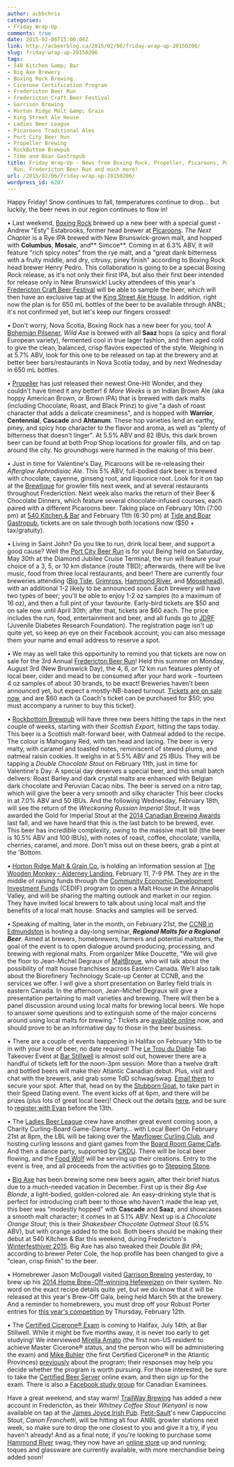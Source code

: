 ```yaml
---
author: acbbchris
categories:
- Friday Wrap-Up
comments: true
date: 2015-02-06T15:00:06Z
link: http://acbeerblog.ca/2015/02/06/friday-wrap-up-20150206/
slug: friday-wrap-up-20150206
tags:
- 540 Kitchen &amp; Bar
- Big Axe Brewery
- Boxing Rock Brewing
- Cicerone Certification Program
- Fredericton Beer Run
- Fredericton Craft Beer Festival
- Garrison Brewing
- Horton Ridge Malt &amp; Grain
- King Street Ale House
- Ladies Beer League
- Picaroons Traditional Ales
- Port City Beer Run
- Propeller Brewing
- RockBottom Brewpub
- Tide and Boar Gastropub
title: Friday Wrap-Up - News from Boxing Rock, Propeller, Picaroons, Port City Beer
  Run, Fredericton Beer Run and much more!
url: /2015/02/06/friday-wrap-up-20150206/
wordpress_id: 6207
---
```


Happy Friday! Snow continues to fall, temperatures continue to drop... but luckily, the beer news in our region continues to flow in!

• Last weekend, [Boxing Rock](http://www.boxingrock.ca/) brewed up a new beer with a special guest - Andrew "Esty" Estabrooks, former head brewer at [Picaroons](https://www.facebook.com/picaroons). _The Next Chapter_ is a Rye IPA brewed with New Brunswick-grown malt, and hopped with **Columbus**, **Mosaic**, and** Simcoe**. Coming in at 6.3% ABV, it will feature "rich spicy notes" from the rye malt, and a "great dank bitterness with a fruity middle, and dry, citrusy, piney finish" according to Boxing Rock head brewer Henry Pedro. This collaboration is going to be a special Boxing Rock release, as it's not only their first IPA, but also their first beer intended for release only in New Brunswick! Lucky attendees of this year's [Fredericton Craft Beer Festival](http://www.frederictoncraftbeerfestival.com/) will be able to sample the beer, which will then have an exclusive tap at the [King Street Ale House](http://thekingstreetalehouse.ca/). In addition, right now the plan is for 650 mL bottles of the beer to be available through ANBL; it's not confirmed yet, but let's keep our fingers crossed!

• Don't worry, Nova Scotia, Boxing Rock has a new beer for you, too! A [Bohemian Pilsener](http://bjcp.org/2008styles/style02.php#1b), _Wild Axe_ is brewed with all **Saaz** hops (a spicy and floral European variety), fermented cool in true lager fashion, and then aged cold to give the clean, balanced, crisp flavors expected of the style. Weighing in at 5.7% ABV, look for this one to be released on tap at the brewery and at better beer bars/restaurants in Nova Scotia today, and by next Wednesday in 650 mL bottles.

• [Propeller](http://www.drinkpropeller.ca/) has just released their newest One-Hit Wonder, and they couldn't have timed it any better! _6 More Weeks_ is an Indian Brown Ale (aka hoppy American Brown, or Brown IPA) that is brewed with dark malts (including Chocolate, Roast, and Black Prinz) to give "a dash of roast character that adds a delicate creaminess", and is hopped with **Warrior**, **Centennial**, **Cascade** and **Ahtanum**. These hop varieties lend an earthy, piney, and spicy hop character to the flavor and aroma, as well as "plenty of bitterness that doesn't linger". At 5.5% ABV and 82 IBUs, this dark brown beer can be found at both Prop Shop locations for growler fills, and on tap around the city. No groundhogs were harmed in the making of this beer.

• Just in time for Valentine's Day, Picaroons will be re-releasing their _Afterglow Aphrodisiac Ale_. This 5% ABV, full-bodied dark beer is brewed with chocolate, cayenne, ginseng root, and liquorice root. Look for it on tap at the [Brewtique](https://www.facebook.com/pages/Picaroons-Brewtique/175733285789133?ref=br_tf) for growler fills next week, and at several restaurants throughout Frederiction. Next week also marks the return of their Beer & Chocolate Dinners, which feature several chocolate-infused courses, each paired with a different Picaroons beer. Taking place on February 10th (7:00 pm) at [540 Kitchen & Bar](https://www.facebook.com/540kitchenandbar) and February 11th (6:30 pm) at [Tide and Boar Gastropub](http://www.tideandboar.com/), tickets are on sale through both locations now ($50 + tax/gratuity).

• Living in Saint John? Do you like to run, drink local beer, and support a good cause? Well the [Port City Beer Run](https://www.facebook.com/PortCityBeerRun) is for you! Being held on Saturday, May 30th at the Diamond Jubilee Cruise Terminal, the run will feature your choice of a 3, 5, or 10 km distance (route TBD); afterwards, there will be live music, food from three local restaurants, and beer! There are currently four breweries attending ([Big Tide](https://www.facebook.com/pages/Big-Tide-Brewing-Co/301456876447), [Grimross](https://www.facebook.com/pages/Grimross-Brewing-Co/110264115801307), [Hammond River](https://www.facebook.com/hammondriverbrewery), and [Moosehead](http://moosehead.ca/)), with an additional 1-2 likely to be announced soon. Each brewery will have two types of beer; you'll be able to enjoy 1-2 oz samples (to a maximum of 16 oz), and then a full pint of your favourite. Early-bird tickets are $50 and on sale now until April 30th; after that, tickets are $60 each. The price includes the run, food, entertainment and beer, and all funds go to [JDRF](http://www.jdrf.ca/) (Juvenile Diabetes Research Foundation). The registration page isn't up quite yet, so keep an eye on their Facebook account; you can also message them your name and email address to reserve a spot.

• We may as well take this opportunity to remind you that tickets are now on sale for the 3rd Annual [Fredericton Beer Run](https://www.facebook.com/FrederictonBeerRun)! Held this summer on Monday, August 3rd (New Brunswick Day), the 4, 6, or 12 km run features plenty of local beer, cider and mead to be consumed after your hard work - fourteen 4 oz samples of about 30 brands, to be exact! Breweries haven't been announced yet, but expect a mostly-NB-based turnout. [Tickets are on sale now](https://raceroster.com/events/2015/3278/fredericton-beer-run-2015), and are $60 each (a Coach's ticket can be purchased for $50; you must accompany a runner to buy this ticket).

• [Rockbottom Brewpub](http://rockbottombrewpub.ca/) will have three new beers hitting the taps in the next couple of weeks, starting with their _Scottish Export_, hitting the taps today. This beer is a Scottish malt-forward beer, with Oatmeal added to the recipe. The colour is Mahogany Red, with tan head and lacing. The beer is very malty, with caramel and toasted notes, reminiscent of stewed plums, and oatmeal raisin cookies. It weighs in at 5.5% ABV and 25 IBUs. They will be tapping a _Double Chocolate Stout_ on February 11th, just in time for Valentine's Day. A special day deserves a special beer, and this small batch delivers: Roast Barley and dark crystal malts are enhanced with Belgian dark chocolate and Peruvian Cacao nibs. The beer is served on a nitro tap, which will give the beer a very smooth and silky character This beer clocks in at 7.0% ABV and 50 IBUs. And the following Wednesday, February 18th, will see the return of the _Wreckoning Russian Imperial Stout_. It was awarded the Gold for Imperial Stout at the [2014 Canadian Brewing Awards](http://www.canadianbrewingawards.com/winners/years/2014/) last fall, and we have heard that this is the last batch to be brewed, ever. This beer has incredible complexity, owing to the massive malt bill (the beer is 10.5% ABV and 100 IBUs), with notes of roast, coffee, chocolate, vanilla, cherries, caramel, and more. Don't miss out on these beers, grab a pint at the 'Bottom.

• [Horton Ridge Malt & Grain Co.](https://www.hortonridgemalt.com/) is holding an information session at [The Wooden Monkey - Alderney Landing](http://www.thewoodenmonkey.ca/), February 11, 7-9 PM. They are in the middle of raising funds through the [Community Economic Development Investment Funds](http://www.novascotia.ca/econ/cedif/) (CEDIF) program to open a Malt House in the Annapolis Valley, and will be sharing the malting outlook and market in our region. They have invited local brewers to talk about using local malt and the benefits of a local malt house. Snacks and samples will be served.

• Speaking of malting, later in the month, on February 21st, the [CCNB in Edmundston](http://www.ccnb.nb.ca/le-ccnb/nos-campus/campus-edmundston.aspx) is hosting a day-long seminar, **_Regional Malts for a Regional Beer_**. Aimed at brewers, homebrewers, farmers and potential maltsters, the goal of the event is to open dialogue around producing, processing, and brewing with regional malts. From organizer Mike Doucette, "We will give the floor to Jean-Michel Degraux of [MaltBroue](http://www.maltbroue.com/), who will talk about the possibility of malt house franchises across Eastern Canada. We'll also talk about the Biorefinery Technology Scale-up Center at CCNB, and the services we offer. I will give a short presentation on Barley field trials in eastern Canada. In the afternoon, Jean-Michel Degraux will give a presentation pertaining to malt varieties and brewing. There will then be a panel discussion around using local malts for brewing local beers. We hope to answer some questions and to extinguish some of the major concerns around using local malts for brewing." Tickets are [available online](http://www.eventbrite.ca/e/malts-regionaux-pour-une-biere-regionaleregional-malts-for-a-regional-beer-tickets-15219861014) now, and should prove to be an informative day to those in the beer business.

• There are a couple of events happening in Halifax on February 14th to tie in with your love of beer, no date required! The [Le Trou du Diable](http://troududiable.com/) Tap Takeover Event at [Bar Stillwell](http://www.barstillwell.com/) is almost sold out, however there are a handful of tickets left for the noon-3pm session. More than a twelve draft and bottled beers will make their Atlantic Canadian debut. Plus, visit and chat with the brewers, and grab some TdD schwag/swag. [Email them](mailto:tix@barstillwell.com) to secure your spot. After that, head on by the [Stubborn Goat](http://www.stubborngoat.ca/halifax), to take part in their Speed Dating event. The event kicks off at 6pm, and there will be prizes (plus lots of great local beer)! Check out the details [here](http://www.stubborngoat.ca/halifax/events/valentines-day-speed-dating/), and be sure to [register with Evan](mailto:evan@stubborngoat.ca) before the 13th.

• The [Ladies Beer League](http://ladiesbeerleague.ca/) crew have another great event coming soon, a Charity Curling-Board Game-Dance Party... with Local Beer! On February 21st at 8pm, the LBL will be taking over the [Mayflower Curling Club](http://mayflowercc.com/), and hosting curling lessons and giant games from the [Board Room Game Cafe](http://boardroomgames.ca/). And then a dance party, supported by [CKDU](http://www.ckdu.ca/). There will be local beer flowing, and the [Food Wolf](http://www.thefoodwolf.com/) will be serving up their creations. Entry to the event is free, and all proceeds from the activities go to [Stepping Stone](http://steppingstonens.ca/).

• [Big Axe](https://www.facebook.com/BigAxeBrewery) has been brewing some new beers again, after their brief hiatus due to a much-needed vacation in December. First up is their _Big Axe Blonde_, a light-bodied, golden-colored ale. An easy-drinking style that is perfect for introducing craft beer to those who haven't made the leap yet, this beer was "modestly hopped" with **Cascade** and **Saaz**, and showcases a smooth malt character; it comes in at 5.1% ABV. Next up is a _Chocolate Orange Stout_; this is their _Shakesbeer Chocolate Oatmeal Stout_ (6.5% ABV), but with orange added to the boil. Both beers should be making their debut at 540 Kitchen & Bar this weekend, during Fredericton's [Winterfesthiver 2015](http://www.winterfesthiver.ca/en/). Big Axe has also tweaked their _Double Bit IPA_; according to brewer Peter Cole, the hop profile has been changed to give a "clean, crisp finish" to the beer.

• Homebrewer Jason McDougall visited [Garrison Brewing](http://www.garrisonbrewing.com/) yesterday, to brew up his [2014 Home Brew-Off-winning Hefeweizen](http://acbeerblog.ca/2014/03/14/friday-wrap-up-20140314/) on their system. No word on the exact recipe details quite yet, but we do know that it will be released at this year's Brew-Off Gala, being held March 5th at the brewery. And a reminder to homebrewers, you must drop off your Robust Porter entries for [this year's competition](http://garrisonbrewing.com/show/home-brew-off/) by Thursday, February 12th.

• The [Certified Cicerone® Exam](http://cicerone.org/) is coming to Halifax, July 14th, at Bar Stillwell. While it might be five months away, it is never too early to get studying! We interviewed [Mirella Amato](http://beerology.ca/) (the first non-US resident to achieve Master Cicerone® status, and the person who will be administering the exam) and [Mike Buhler](http://www.beerthief.ca/) (the first Certified Cicerone® in the Atlantic Provinces) [previously](http://acbeerblog.ca/2013/12/17/details-on-certified-cicerone-exam-at-halifax-club-jan-23-2014/) about the program; their responses may help you decide whether the program is worth pursuing. For those interested, be sure to take the [Certified Beer Server](http://cicerone.org/content/certified-beer-server) online exam, and then sign up for the exam. There is also a [Facebook study group](https://www.facebook.com/groups/456662347766392/) for Canadian Examinees.

Have a great weekend, and stay warm! [TrailWay Brewing](https://www.facebook.com/trailwaybrewing) has added a new account in Fredericton, as their _Whitney Coffee Stout (Kenyan)_ is now available on tap at the [James Joyce Irish Pub](http://www.cpfredericton.com/en/restaurants-dining/james-joyce). [Petit-Sault](http://brasseurspetitsault.com/)'s new Cappuccino Stout, _Canon Franchetti_, will be hitting all four ANBL growler stations next week, so make sure to drop the one closest to you and give it a try, if you haven't already! And as a final note, if you're looking to purchase some [Hammond River](https://www.facebook.com/hammondriverbrewery) swag, they now have an [online store](http://hrbrewing.ca/merch/) up and running; toques and glassware are currently available, with more merchandise being added soon!
